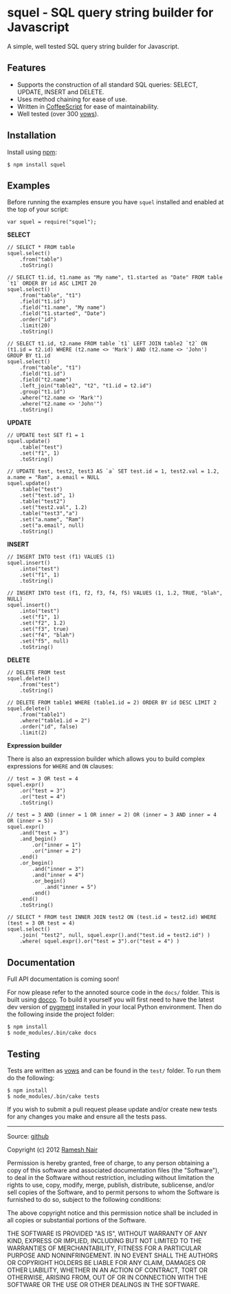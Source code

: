 # squel - SQL query string builder for Javascript

A simple, well tested SQL query string builder for Javascript.

## Features

* Supports the construction of all standard SQL queries: SELECT, UPDATE, INSERT and DELETE.
* Uses method chaining for ease of use.
* Written in [CoffeeScript](http://coffeescript.org/) for ease of maintainability.
* Well tested (over 300 [vows](http://vowsjs.org/)).

## Installation

Install using [npm](http://npmjs.org/):

    $ npm install squel

## Examples

Before running the examples ensure you have `squel` installed and enabled at the top of your script:

    var squel = require("squel");

**SELECT**

    // SELECT * FROM table
    squel.select()
        .from("table")
        .toString()

    // SELECT t1.id, t1.name as "My name", t1.started as "Date" FROM table `t1` ORDER BY id ASC LIMIT 20
    squel.select()
        .from("table", "t1")
        .field("t1.id")
        .field("t1.name", "My name")
        .field("t1.started", "Date")
        .order("id")
        .limit(20)
        .toString()

    // SELECT t1.id, t2.name FROM table `t1` LEFT JOIN table2 `t2` ON (t1.id = t2.id) WHERE (t2.name <> 'Mark') AND (t2.name <> 'John') GROUP BY t1.id
    squel.select()
        .from("table", "t1")
        .field("t1.id")
        .field("t2.name")
        .left_join("table2", "t2", "t1.id = t2.id")
        .group("t1.id")
        .where("t2.name <> 'Mark'")
        .where("t2.name <> 'John'")
        .toString()

**UPDATE**

    // UPDATE test SET f1 = 1
    squel.update()
        .table("test")
        .set("f1", 1)
        .toString()

    // UPDATE test, test2, test3 AS `a` SET test.id = 1, test2.val = 1.2, a.name = "Ram", a.email = NULL
    squel.update()
        .table("test")
        .set("test.id", 1)
        .table("test2")
        .set("test2.val", 1.2)
        .table("test3","a")
        .set("a.name", "Ram")
        .set("a.email", null)
        .toString()

**INSERT**

    // INSERT INTO test (f1) VALUES (1)
    squel.insert()
        .into("test")
        .set("f1", 1)
        .toString()

    // INSERT INTO test (f1, f2, f3, f4, f5) VALUES (1, 1.2, TRUE, "blah", NULL)
    squel.insert()
        .into("test")
        .set("f1", 1)
        .set("f2", 1.2)
        .set("f3", true)
        .set("f4", "blah")
        .set("f5", null)
        .toString()

**DELETE**

    // DELETE FROM test
    squel.delete()
        .from("test")
        .toString()

    // DELETE FROM table1 WHERE (table1.id = 2) ORDER BY id DESC LIMIT 2
    squel.delete()
        .from("table1")
        .where("table1.id = 2")
        .order("id", false)
        .limit(2)

**Expression builder**

There is also an expression builder which allows you to build complex expressions for `WHERE` and `ON` clauses:

    // test = 3 OR test = 4
    squel.expr()
        .or("test = 3")
        .or("test = 4")
        .toString()

    // test = 3 AND (inner = 1 OR inner = 2) OR (inner = 3 AND inner = 4 OR (inner = 5))
    squel.expr()
        .and("test = 3")
        .and_begin()
            .or("inner = 1")
            .or("inner = 2")
        .end()
        .or_begin()
            .and("inner = 3")
            .and("inner = 4")
            .or_begin()
                .and("inner = 5")
            .end()
        .end()
        .toString()

    // SELECT * FROM test INNER JOIN test2 ON (test.id = test2.id) WHERE (test = 3 OR test = 4)
    squel.select()
        .join( "test2", null, squel.expr().and("test.id = test2.id") )
        .where( squel.expr().or("test = 3").or("test = 4") )


## Documentation

Full API documentation is coming soon!

For now please refer to the annoted source code in the `docs/` folder. This is built using
[docco](http://jashkenas.github.com/docco/). To build it yourself you will first need to have the latest dev version
of [pygment](http://pygments.org/download/) installed in your local Python environment. Then do the following inside
the project folder:

    $ npm install
    $ node_modules/.bin/cake docs

## Testing

Tests are written as [vows](http://vowsjs.org/) and can be found in the `test/` folder. To run them do the following:

    $ npm install
    $ node_modules/.bin/cake tests

If you wish to submit a pull request please update and/or create new tests for any changes you make and ensure all the
tests pass.

---

Source: [github](https://github.com/hiddentao/squel)


Copyright (c) 2012 [Ramesh Nair](http://www.hiddentao.com/)

Permission is hereby granted, free of charge, to any person
obtaining a copy of this software and associated documentation
files (the "Software"), to deal in the Software without
restriction, including without limitation the rights to use,
copy, modify, merge, publish, distribute, sublicense, and/or sell
copies of the Software, and to permit persons to whom the
Software is furnished to do so, subject to the following
conditions:

The above copyright notice and this permission notice shall be
included in all copies or substantial portions of the Software.

THE SOFTWARE IS PROVIDED "AS IS", WITHOUT WARRANTY OF ANY KIND,
EXPRESS OR IMPLIED, INCLUDING BUT NOT LIMITED TO THE WARRANTIES
OF MERCHANTABILITY, FITNESS FOR A PARTICULAR PURPOSE AND
NONINFRINGEMENT. IN NO EVENT SHALL THE AUTHORS OR COPYRIGHT
HOLDERS BE LIABLE FOR ANY CLAIM, DAMAGES OR OTHER LIABILITY,
WHETHER IN AN ACTION OF CONTRACT, TORT OR OTHERWISE, ARISING
FROM, OUT OF OR IN CONNECTION WITH THE SOFTWARE OR THE USE OR
OTHER DEALINGS IN THE SOFTWARE.





